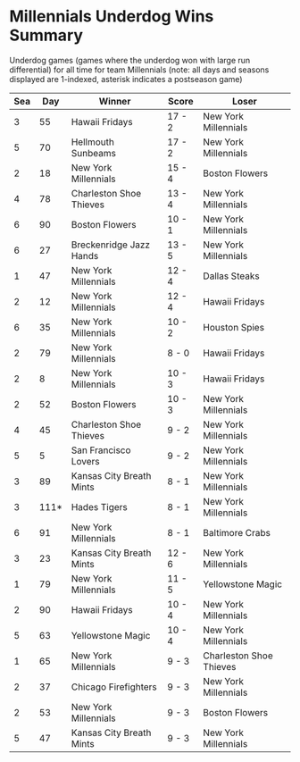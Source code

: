# Millennials Underdog Wins Summary



Underdog games (games where the underdog won with large run differential) for all time for team Millennials (note: all days and seasons displayed are 1-indexed, asterisk indicates a postseason game)


| Sea | Day | Winner | Score | Loser | 
| ------ |------ |------ |------ |------ |
| 3 | 55 | Hawaii Fridays | 17 - 2 | New York Millennials | 
| 5 | 70 | Hellmouth Sunbeams | 17 - 2 | New York Millennials | 
| 2 | 18 | New York Millennials | 15 - 4 | Boston Flowers | 
| 4 | 78 | Charleston Shoe Thieves | 13 - 4 | New York Millennials | 
| 6 | 90 | Boston Flowers | 10 - 1 | New York Millennials | 
| 6 | 27 | Breckenridge Jazz Hands | 13 - 5 | New York Millennials | 
| 1 | 47 | New York Millennials | 12 - 4 | Dallas Steaks | 
| 2 | 12 | New York Millennials | 12 - 4 | Hawaii Fridays | 
| 6 | 35 | New York Millennials | 10 - 2 | Houston Spies | 
| 2 | 79 | New York Millennials | 8 - 0 | Hawaii Fridays | 
| 2 | 8 | New York Millennials | 10 - 3 | Hawaii Fridays | 
| 2 | 52 | Boston Flowers | 10 - 3 | New York Millennials | 
| 4 | 45 | Charleston Shoe Thieves | 9 - 2 | New York Millennials | 
| 5 | 5 | San Francisco Lovers | 9 - 2 | New York Millennials | 
| 3 | 89 | Kansas City Breath Mints | 8 - 1 | New York Millennials | 
| 3 | 111* | Hades Tigers | 8 - 1 | New York Millennials | 
| 6 | 91 | New York Millennials | 8 - 1 | Baltimore Crabs | 
| 3 | 23 | Kansas City Breath Mints | 12 - 6 | New York Millennials | 
| 1 | 79 | New York Millennials | 11 - 5 | Yellowstone Magic | 
| 2 | 90 | Hawaii Fridays | 10 - 4 | New York Millennials | 
| 5 | 63 | Yellowstone Magic | 10 - 4 | New York Millennials | 
| 1 | 65 | New York Millennials | 9 - 3 | Charleston Shoe Thieves | 
| 2 | 37 | Chicago Firefighters | 9 - 3 | New York Millennials | 
| 2 | 53 | New York Millennials | 9 - 3 | Boston Flowers | 
| 5 | 47 | Kansas City Breath Mints | 9 - 3 | New York Millennials | 


